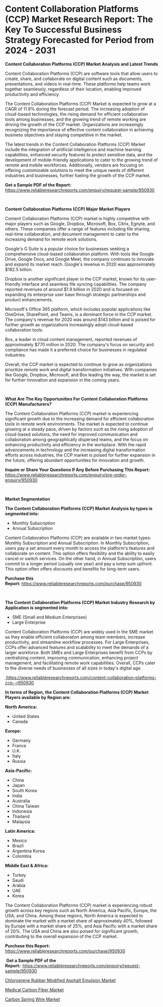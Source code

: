<p><h1>Content Collaboration Platforms (CCP) Market Research Report: The Key To Successful Business Strategy Forecasted for Period from 2024 - 2031</h1></p><p><strong>Content Collaboration Platforms (CCP) Market Analysis and Latest Trends</strong></p>
<p><p>Content Collaboration Platforms (CCP) are software tools that allow users to create, share, and collaborate on digital content such as documents, presentations, and videos in real-time. These platforms help teams work together seamlessly, regardless of their location, enabling improved productivity and efficiency.</p><p>The Content Collaboration Platforms (CCP) Market is expected to grow at a CAGR of 11.9% during the forecast period. The increasing adoption of cloud-based technologies, the rising demand for efficient collaboration tools among businesses, and the growing trend of remote working are driving the growth of the CCP market. Organizations are increasingly recognizing the importance of effective content collaboration in achieving business objectives and staying competitive in the market.</p><p>The latest trends in the Content Collaboration Platforms (CCP) Market include the integration of artificial intelligence and machine learning capabilities, enhanced security features to protect sensitive data, and the development of mobile-friendly applications to cater to the growing trend of remote and mobile workforces. Additionally, vendors are focusing on offering customizable solutions to meet the unique needs of different industries and businesses, further fueling the growth of the CCP market.</p></p>
<p><strong>Get a Sample PDF of the Report:&nbsp;</strong> <a href="https://www.reliableresearchreports.com/enquiry/request-sample/950930">https://www.reliableresearchreports.com/enquiry/request-sample/950930</a></p>
<p>&nbsp;</p>
<p><strong>Content Collaboration Platforms (CCP) Major Market Players</strong></p>
<p><p>Content Collaboration Platforms (CCP) market is highly competitive with major players such as Google, Dropbox, Microsoft, Box, Citrix, Egnyte, and others. These companies offer a range of features including file sharing, real-time collaboration, and document management to cater to the increasing demand for remote work solutions.</p><p>Google's G Suite is a popular choice for businesses seeking a comprehensive cloud-based collaboration platform. With tools like Google Drive, Google Docs, and Google Meet, the company continues to innovate and expand its market reach. Google's revenue in 2020 was approximately $182.5 billion.</p><p>Dropbox is another significant player in the CCP market, known for its user-friendly interface and seamless file syncing capabilities. The company reported revenues of around $1.9 billion in 2020 and is focused on expanding its enterprise user base through strategic partnerships and product enhancements.</p><p>Microsoft's Office 365 platform, which includes popular applications like OneDrive, SharePoint, and Teams, is a dominant force in the CCP market. The company's revenue for 2020 was around $143 billion and is poised for further growth as organizations increasingly adopt cloud-based collaboration tools.</p><p>Box, a leader in cloud content management, reported revenues of approximately $770 million in 2020. The company's focus on security and compliance has made it a preferred choice for businesses in regulated industries.</p><p>Overall, the CCP market is expected to continue to grow as organizations prioritize remote work and digital transformation initiatives. With companies like Google, Dropbox, Microsoft, and Box leading the way, the market is set for further innovation and expansion in the coming years.</p></p>
<p>&nbsp;</p>
<p><strong>What Are The Key Opportunities For Content Collaboration Platforms (CCP) Manufacturers?</strong></p>
<p><p>The Content Collaboration Platforms (CCP) market is experiencing significant growth due to the increasing demand for efficient collaboration tools in remote work environments. The market is expected to continue growing at a steady pace, driven by factors such as the rising adoption of cloud-based solutions, the need for improved communication and collaboration among geographically dispersed teams, and the focus on enhancing productivity and efficiency in the workplace. With the rapid advancements in technology and the increasing digital transformation efforts across industries, the CCP market is poised for further expansion in the future, offering abundant opportunities for innovation and growth.</p></p>
<p><strong>Inquire or Share Your Questions If Any Before Purchasing This Report:</strong> <a href="https://www.reliableresearchreports.com/enquiry/pre-order-enquiry/950930">https://www.reliableresearchreports.com/enquiry/pre-order-enquiry/950930</a></p>
<p>&nbsp;</p>
<p><strong>Market Segmentation</strong></p>
<p><strong>The Content Collaboration Platforms (CCP) Market Analysis by types is segmented into:</strong></p>
<p><ul><li>Monthly Subscription</li><li>Annual Subscription</li></ul></p>
<p><p>Content Collaboration Platforms (CCP) are available in two market types: Monthly Subscription and Annual Subscription. In Monthly Subscription, users pay a set amount every month to access the platform's features and collaborate on content. This option offers flexibility and the ability to easily cancel or switch services. On the other hand, in Annual Subscription, users commit to a longer period (usually one year) and pay a lump sum upfront. This option often offers discounts and benefits for long-term users.</p></p>
<p><strong>Purchase this Report:&nbsp;</strong><a href="https://www.reliableresearchreports.com/purchase/950930">https://www.reliableresearchreports.com/purchase/950930</a></p>
<p>&nbsp;</p>
<p><strong>The Content Collaboration Platforms (CCP) Market Industry Research by Application is segmented into:</strong></p>
<p><ul><li>SME (Small and Medium Enterprises)</li><li>Large Enterprise</li></ul></p>
<p><p>Content Collaboration Platforms (CCP) are widely used in the SME market as they enable efficient collaboration among team members, increase productivity, and streamline workflow processes. For Large Enterprises, CCPs offer advanced features and scalability to meet the demands of a larger workforce. Both SMEs and Large Enterprises benefit from CCPs by centralizing content, improving communication, enhancing project management, and facilitating remote work capabilities. Overall, CCPs cater to the diverse needs of businesses of all sizes in today's digital age.</p></p>
<p><a href="https://www.reliableresearchreports.com/content-collaboration-platforms-ccp--r950930">&nbsp;https://www.reliableresearchreports.com/content-collaboration-platforms-ccp--r950930</a></p>
<p><strong>In terms of Region, the Content Collaboration Platforms (CCP) Market Players available by Region are:</strong></p>
<p>
    <p> <strong> North America: </strong>
        <ul>
            <li>United States</li>
            <li>Canada</li>
        </ul>
        </p> 
    <p> <strong> Europe: </strong>
        <ul>
            <li>Germany</li>
            <li>France</li>
            <li>U.K.</li>
            <li>Italy</li>
            <li>Russia</li>
        </ul>
        </p> 
    <p> <strong> Asia-Pacific: </strong>
        <ul>
            <li>China</li>
            <li>Japan</li>
            <li>South Korea</li>
            <li>India</li>
            <li>Australia</li>
            <li>China Taiwan</li>
            <li>Indonesia</li>
            <li>Thailand</li>
            <li>Malaysia</li>
        </ul>
        </p> 
    <p> <strong> Latin America: </strong>
        <ul>
            <li>Mexico</li>
            <li>Brazil</li>
            <li>Argentina Korea</li>
            <li>Colombia</li>
        </ul>
        </p> 
    <p> <strong> Middle East & Africa: </strong>
        <ul>
            <li>Turkey</li>
            <li>Saudi</li>
            <li>Arabia</li>
            <li>UAE</li>
            <li>Korea</li>
        </ul>
    </p>
    </p>
<p><p>The Content Collaboration Platforms (CCP) market is experiencing robust growth across key regions such as North America, Asia Pacific, Europe, the USA, and China. Among these regions, North America is expected to dominate the market with a market share of approximately 40%, followed by Europe with a market share of 25%, and Asia Pacific with a market share of 20%. The USA and China are also poised for significant growth, contributing to the overall expansion of the CCP market.</p></p>
<p><strong>Purchase this Report: </strong><a href="https://www.reliableresearchreports.com/purchase/950930">https://www.reliableresearchreports.com/purchase/950930</a></p>
<p>&nbsp;<strong>Get a Sample PDF of the Report:&nbsp;&nbsp;</strong><a href="https://www.reliableresearchreports.com/enquiry/request-sample/950930">https://www.reliableresearchreports.com/enquiry/request-sample/950930</a></p>
<p><strong></strong></p>
<p><p><a href="https://www.linkedin.com/pulse/chloroprene-rubber-modified-asphalt-emulsion-market-size-share-z6e2f?trackingId=rpBq7DQ0Uj9z0wkOoHhBHw%3D%3D">Chloroprene Rubber Modified Asphalt Emulsion Market</a></p><p><a href="https://www.linkedin.com/pulse/medical-carbon-fiber-market-research-report-forecasted-period-wwlle">Medical Carbon Fiber Market</a></p><p><a href="https://www.linkedin.com/pulse/carbon-spring-wire-market-comprehensive-report-its-share-amp-growth-quauf">Carbon Spring Wire Market</a></p></p>